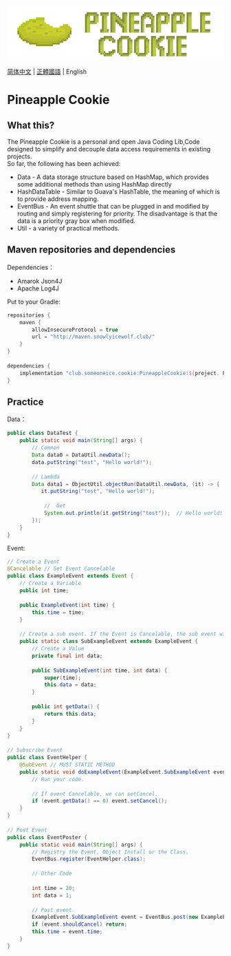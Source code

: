 ![](img/PineappleCookie.png)

[简体中文](README.md) | [正體國語](README_TW.md) | English

# Pineapple Cookie
## What this?
The Pineapple Cookie is a personal and open Java Coding Lib,Code designed to simplify and decouple data access requirements in existing projects. <br />
So far, the following has been achieved:
- Data - A data storage structure based on HashMap, which provides some additional methods than using HashMap directly
- HashDataTable - Similar to Guava's HashTable, the meaning of which is to provide address mapping.
- EventBus - An event shuttle that can be plugged in and modified by routing and simply registering for priority. The disadvantage is that the data is a priority gray box when modified.
- Util - a variety of practical methods.

## Maven repositories and dependencies
Dependencies：
- Amarok Json4J
- Apache Log4J

Put to your Gradle:
```gradle
repositories {
    maven {
        allowInsecureProtocol = true
        url = "http://maven.snowlyicewolf.club/"
    }
}

dependencies {
    implementation "club.someoneice.cookie:PineappleCookie:${project. PineappleCookieVersion}"
}
```
## Practice
Data：
```java
public class DataTest {
    public static void main(String[] args) {
        // Common
        Data data0 = DataUtil.newData();
        data.putString("test", "Hello world!");
        
        // Lambda
        Data data1 = ObjectUtil.objectRun(DataUtil.newData, (it) -> {
           it.putString("test", "Hello world!");
           
            //  Get
            System.out.println(it.getString("test"));  // Hello world!
        });
    }
}
```

Event:
```java
// Create a Event
@Cancelable // Set Event Cancelable
public class ExampleEvent extends Event {
    // Create a Variable
    public int time;
    
    public ExampleEvent(int time) {
        this.time = time;
    }
    
    // Create a sub event. If the Event is Cancelable, the sub event will Cancelable too.
    public static class SubExampleEvent extends ExampleEvent {
        // Create a Value
        private final int data;
        
        public SubExampleEvent(int time, int data) {
            super(time);
            this.data = data;
        }
        
        public int getData() {
            return this.data;
        }
    }
}

// Subscribe Event
public class EventHelper {
    @SubEvent // MUST STATIC METHOD
    public static void doExampleEvent(ExampleEvent.SubExampleEvent event /* 此處訂閱子事件*/) {
        // Run your code.
        
        // If event Cancelable, we can setCancel.
        if (event.getData() == 0) event.setCancel();
    }
}

// Post Event
public class EventPoster {
    public static void main(String[] args) {
        // Registry the Event, Object Install or the Class.
        EventBus.register(EventHelper.class);
        
        // Other Code
        
        int time = 20;
        int data = 1;
        
        // Post event.
        ExampleEvent.SubExampleEvent event = EventBus.post(new ExampleEvent.SubExampleEvent(time, data));
        if (event.shouldCancel) return;
        this.time = event.time;
    }
}
```